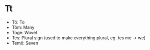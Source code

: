 # Tt
- Tö: To
- Töm: Many
- Toge: Wovel
- Tes: Plural sign (used to make everything plural, eg. tes me → we)
- Temö: Seven
